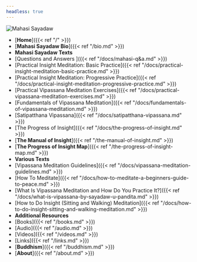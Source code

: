 ```yaml
---
headless: true
---
```

<img src="https://mahasivipassana.com/img/Mahasi_Sayadaw.jpg" alt="Mahasi Sayadaw">

- [**Home**]({{< ref "/" >}})
- [**Mahasi Sayadaw Bio**]({{< ref "/bio.md" >}})
- **Mahasi Sayadaw Texts**
 - [Questions and Answers ]({{< ref "/docs/mahasi-q&a.md" >}}) 
 - [Practical Insight Meditation: Basic Practice]({{< ref "/docs/practical-insight-meditation-basic-practice.md" >}}) 
 - [Practical Insight Meditation: Progressive Practice]({{< ref "/docs/practical-insight-meditation-progressive-practice.md" >}}) 
 - [Practical Vipassana Meditation Exercises]({{< ref "/docs/practical-vipassana-meditation-exercises.md" >}})
 - [Fundamentals of Vipassana Meditation]({{< ref "/docs/fundamentals-of-vipassana-meditation.md" >}}) 
 - [Satipatthana Vipassana]({{< ref "/docs/satipatthana-vipassana.md" >}})
 - [The Progress of Insight]({{< ref "/docs/the-progress-of-insight.md" >}})
- [**The Manual of Insight**]({{< ref "/the-manual-of-insight.md" >}})
- [**The Progress of Insight Map**]({{< ref "/the-progress-of-insight-map.md" >}})
- **Various Texts**
 - [Vipassana Meditation Guidelines]({{< ref "/docs/vipassana-meditation-guidelines.md" >}})
 - [How To Meditate]({{< ref "/docs/how-to-meditate-a-beginners-guide-to-peace.md" >}})
 - [What Is Vipassana Meditation and How Do You Practice It?]({{< ref "/docs/what-is-vipassana-by-sayadaw-u-pandita.md" >}})
 - [How to Do Insight (Sitting and Walking) Meditation]({{< ref "/docs/how-to-do-insight-sitting-and-walking-meditation.md" >}})
- **Additional Resources**
 - [Books]({{< ref "/books.md" >}}) 
 - [Audio]({{< ref "/audio.md" >}}) 
 - [Videos]({{< ref "/videos.md" >}})
 - [Links]({{< ref "/links.md" >}}) 
- [**Buddhism**]({{< ref "/buddhism.md" >}}) 
- [**About**]({{< ref "/about.md" >}}) 
